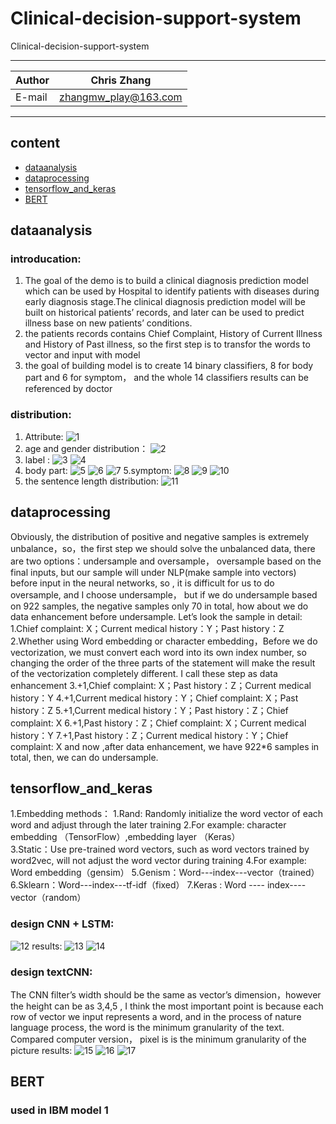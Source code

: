 Clinical-decision-support-system
===========================
Clinical-decision-support-system

****
	
|Author|Chris Zhang|
|---|---
|E-mail|zhangmw_play@163.com


****
## content
* [dataanalysis](#dataanalysis)
* [dataprocessing](#dataprocessing)
* [tensorflow_and_keras](#tensorflow_and_keras)
* [BERT](#BERT)

dataanalysis
-----------
### introducation:
1. The goal of the demo is to build a clinical diagnosis prediction model which can be used by Hospital to identify patients with diseases during early diagnosis stage.The clinical diagnosis prediction model will be built on historical patients’ records, and later can be used to predict illness base on new patients’ conditions.
2. the patients records contains Chief Complaint, History of Current Illness and History of Past illness, so the first step is to transfor the words to vector and input with model
3. the goal of building model is to create 14 binary classifiers, 8 for body part and 6 for symptom， and the whole 14 classifiers results can be referenced by doctor

### distribution:
1. Attribute:
![1](https://raw.github.com/Chriszhangmw/Clinical-decision-support-system/master/picture/datatype.png)
2. age and gender distribution：
![2](https://raw.github.com/Chriszhangmw/Clinical-decision-support-system/master/picture/age.png)
3. label :
![3](https://raw.github.com/Chriszhangmw/Clinical-decision-support-system/master/picture/labelwithage.png)
![4](https://raw.github.com/Chriszhangmw/Clinical-decision-support-system/master/picture/label.png)
4. body part:
![5](https://raw.github.com/Chriszhangmw/Clinical-decision-support-system/master/picture/bodypartnegative.png)
![6](https://raw.github.com/Chriszhangmw/Clinical-decision-support-system/master/picture/bodypart.png)
![7](https://raw.github.com/Chriszhangmw/Clinical-decision-support-system/master/picture/bodypartexcel.png)
5.symptom:
![8](https://raw.github.com/Chriszhangmw/Clinical-decision-support-system/master/picture/symptomnagetive.png)
![9](https://raw.github.com/Chriszhangmw/Clinical-decision-support-system/master/picture/symbol.png)
![10](https://raw.github.com/Chriszhangmw/Clinical-decision-support-system/master/picture/symptonexcel.png)
6. the sentence length distribution:
![11](https://raw.github.com/Chriszhangmw/Clinical-decision-support-system/master/picture/sequencelength.jpg)

dataprocessing
------
Obviously, the distribution of positive and negative samples is extremely unbalance，so，the first step we should solve the unbalanced data, there are two options：undersample and oversample， oversample  based on the final inputs, but our sample will under NLP(make sample into vectors) before input in the neural networks, so , it is  difficult for us to do oversample,  and I choose undersample， but if we do undersample based on 922 samples, the negative samples only 70 in total, how about we do data enhancement before undersample. 
Let’s look the sample in detail:
	1.Chief complaint: X；Current medical history：Y；Past history：Z
	2.Whether using Word embedding or character embedding，Before we do vectorization, we must convert each word into its own index number, so changing the order of the three parts of the statement will make the result of the vectorization completely different. I call these step as data enhancement
	3.+1,Chief complaint: X；Past history：Z；Current medical history：Y
	4.+1,Current medical history：Y；Chief complaint: X；Past history：Z
	5.+1,Current medical history：Y；Past history：Z；Chief complaint: X
	6.+1,Past history：Z；Chief complaint: X；Current medical history：Y
	7.+1,Past history：Z；Current medical history：Y；Chief complaint: X
and now ,after data enhancement, we have 922*6 samples in total, then, we can do undersample.

tensorflow_and_keras
------
1.Embedding methods：
	1.Rand: Randomly initialize the word vector of each word  and adjust through the later  training
	2.For example: character embedding （TensorFlow）,embedding layer （Keras）                        
	3.Static：Use pre-trained word vectors, such as word vectors trained by word2vec, will not adjust the word vector during training
	4.For example: Word embedding（gensim）
	5.Genism：Word---index---vector（trained）
	6.Sklearn：Word---index---tf-idf（fixed）
	7.Keras :  Word ---- index----vector（random）
### design CNN + LSTM:
![12](https://raw.github.com/Chriszhangmw/Clinical-decision-support-system/master/picture/design.png)
results:
![13](https://raw.github.com/Chriszhangmw/Clinical-decision-support-system/master/picture/liverresult.png)
![14](https://raw.github.com/Chriszhangmw/Clinical-decision-support-system/master/picture/stomachresult.png)
### design textCNN:
The CNN filter’s width should be the same as vector’s dimension，however the height can be  as 3,4,5 , I think the most important point is because each row of vector we input represents a word, and in the process of nature language process, the word is the minimum granularity of the text. Compared computer version， pixel  is is the minimum granularity of the picture
results:
![15](https://raw.github.com/Chriszhangmw/Clinical-decision-support-system/master/picture/textacc.png)
![16](https://raw.github.com/Chriszhangmw/Clinical-decision-support-system/master/picture/textloss.png)
![17](https://raw.github.com/Chriszhangmw/Clinical-decision-support-system/master/picture/textConfusion.png)
             


BERT
------
### used in IBM model 1
